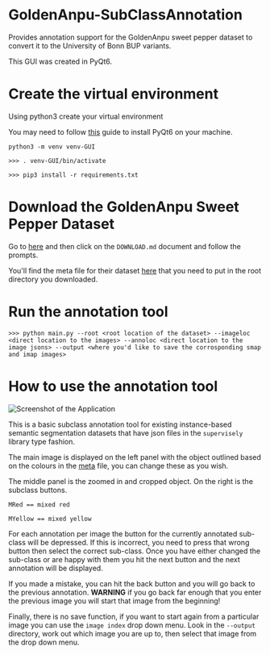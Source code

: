 # GoldenAnpu-SubClassAnnotation
Provides annotation support for the GoldenAnpu sweet pepper dataset to convert it to the University of Bonn BUP variants.

This GUI was created in PyQt6.

# Create the virtual environment

Using python3 create your virtual environment

You may need to follow [this](https://askubuntu.com/questions/1434956/install-qt6-on-22-04) guide to install PyQt6 on your machine.

```python3 -m venv venv-GUI```


```>>> . venv-GUI/bin/activate```

```>>> pip3 install -r requirements.txt```


# Download the GoldenAnpu Sweet Pepper Dataset

Go to [here](https://github.com/dataset-ninja/sweet-pepper) and then click on the ```DOWNLOAD.md``` document and follow the prompts.

You'll find the meta file for their dataset [here](files/meta.json) that you need to put in the root directory you downloaded.

# Run the annotation tool

```>>> python main.py --root <root location of the dataset> --imageloc <direct location to the images> --annoloc <direct location to the image jsons> --output <where you'd like to save the corrosponding smap and imap images>```

# How to use the annotation tool

![Screenshot of the Application](images/GUI.png)

This is a basic subclass annotation tool for existing instance-based semantic segmentation datasets that have json files in the ```supervisely``` library type fashion.

The main image is displayed on the left panel with the object outlined based on the colours in the [meta](files/meta.json) file, you can change these as you wish.

The middle panel is the zoomed in and cropped object. On the right is the subclass buttons.

```MRed == mixed red```

```MYellow == mixed yellow```

For each annotation per image the button for the currently annotated sub-class will be depressed. If this is incorrect, you need to press that wrong button then select the correct sub-class.
Once you have either changed the sub-class or are happy with them you hit the next button and the next annotation will be displayed.

If you made a mistake, you can hit the back button and you will go back to the previous annotation. **WARNING** if you go back far enough that you enter the previous image you will start that image from the beginning!

Finally, there is no save function, if you want to start again from a particular image you can use the ```image index``` drop down menu.
Look in the ```--output``` directory, work out which image you are up to, then select that image from the drop down menu.
